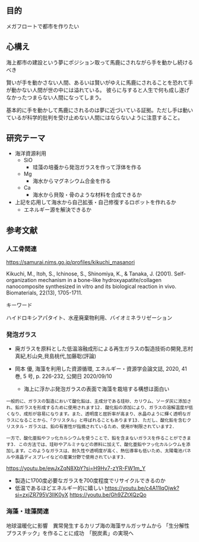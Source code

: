 ## 目的

メガフロートで都市を作りたい

## 心構え

海上都市の建設という夢にポジション取って馬鹿にされながら手を動かし続けるべき

賢いが手を動かさない人間、あるいは賢いがゆえに馬鹿にされることを恐れて手が動かない人間が世の中には溢れている。
彼らに与すると人生で何も成し遂げなかったつまらない人間になってしまう。

基本的に手を動かして馬鹿にされるのは夢に近づいている証拠。ただし手は動いているが科学的批判を受け止めない人間にはならないように注意すること。

## 研究テーマ

- 海洋資源利用
  - SiO
    - 珪藻の培養から発泡ガラスを作って浮体を作る
  - Mg
    - 海水からマグネシウム合金を作る
  - Ca
    - 海水から貝殻・骨のような材料を合成できるか
- 上記を応用して海水から自己拡張・自己修復するロボットを作れるか
  - エネルギー源を解決できるか

## 参考文献


### 人工骨関連

https://samurai.nims.go.jp/profiles/kikuchi_masanori

Kikuchi, M., Itoh, S., Ichinose, S., Shinomiya, K., & Tanaka, J. (2001). Self-organization mechanism in a bone-like hydroxyapatite/collagen nanocomposite synthesized in vitro and its biological reaction in vivo. Biomaterials, 22(13), 1705-1711.

キーワード

ハイドロキシアパタイト、水産廃棄物利用、バイオミネラリゼーション

### 発泡ガラス

- 廃ガラスを原料とした低温溶融成形による再生ガラスの製造技術の開発,志村真紀,杉山央,貝島桃代,加藤聡(評論)

- 岡本 優, 海藻を利用した資源循環, エネルギー・資源学会論文誌, 2020, 41 巻, 5 号, p. 226-232, 公開日 2020/09/10
  - 海上に浮かぶ発泡ガラスの表面で海藻を栽培する構想は面白い

```text
一般的に、ガラスの製造において酸化鉛は、主成分である珪砂、カリウム、ソーダ灰に添加され、鉛ガラスを形成するために使用されます12. 酸化鉛の添加により、ガラスの溶解温度が低くなり、成形が容易になります。また、透明度と屈折率が高まり、水晶のように輝く透明なガラスになることから、「クリスタル」と呼ばれることもあります13. ただし、酸化鉛を含むクリスタル・ガラスは、鉛の有害性が指摘されているため、使用が制限されています2.

一方で、酸化亜鉛やフッ化カルシウムを使うことで、鉛を含まないガラスを作ることができます3. この方法では、珪砂やアルミナなどの原料に加えて、酸化亜鉛やフッ化カルシウムを添加します。このようなガラスは、耐久性や透明度が高く、熱伝導率も低いため、太陽電池パネルや液晶ディスプレイなどの産業分野で使用されています3.
```
https://youtu.be/ewJxZqN8XbY?si=H9Hv7-zYR-FW1m_Y
  - 製造に1700度必要なガラスを700度程度でリサイクルできるのか
  - 低温であるほどエネルギー的に嬉しい
https://youtu.be/c4A11lqOjwk?si=zxjZR795V3IIK0yX
https://youtu.be/Gh9ZZtXQzQo

### 海藻・珪藻関連

地球温暖化に影響　異常発生するカリブ海の海藻サルガッサムから 「生分解性プラスチック」を作ることに成功　「脱炭素」の実現へ


